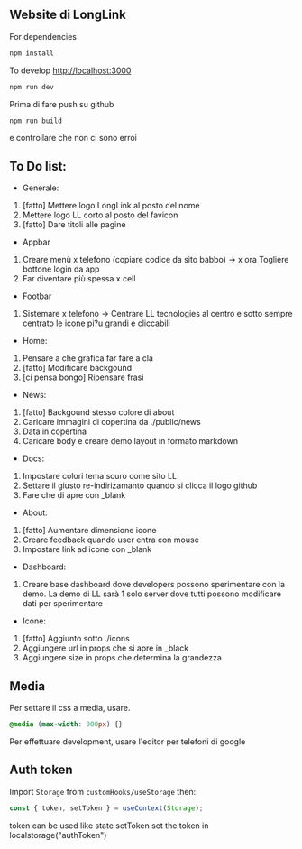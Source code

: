 ## Website di LongLink

For dependencies

```bash
npm install
```

To develop [http://localhost:3000](http://localhost:3000)

```bash
npm run dev
```

Prima di fare push su github
```bash
npm run build 
```
e controllare che non ci sono erroi

## To Do list:

-  Generale:

1. [fatto] Mettere logo LongLink al posto del nome
2. Mettere logo LL corto al posto del favicon
3. [fatto] Dare titoli alle pagine

- Appbar
1. Creare menù x telefono (copiare codice da sito babbo)
-> x ora Togliere bottone login da app
2. Far diventare più spessa x cell

- Footbar
1. Sistemare x telefono
-> Centrare LL tecnologies al centro e sotto sempre centrato le icone pi?u grandi e cliccabili

-   Home:

1. Pensare a che grafica far fare a cla
2. [fatto] Modificare backgound
3. [ci pensa bongo] Ripensare frasi

-   News:

1. [fatto] Backgound stesso colore di about
2. Caricare immagini di copertina da ./public/news
3. Data in copertina
4. Caricare body e creare demo layout in formato markdown

-   Docs:

1. Impostare colori tema scuro come sito LL
2. Settare il giusto re-indirizamanto quando si clicca il logo github
3. Fare che di apre con \_blank

-   About:

1. [fatto] Aumentare dimensione icone
2. Creare feedback quando user entra con mouse
3. Impostare link ad icone con \_blank

-   Dashboard:

1. Creare base dashboard dove developers possono sperimentare con la demo.
   La demo di LL sarà 1 solo server dove tutti possono modificare dati per sperimentare

- Icone:
1. [fatto] Aggiunto sotto ./icons
2. Aggiungere url in props che si apre in _black
3. Aggiungere size in props che determina la grandezza

## Media
Per settare il css a media, usare.
```css
@media (max-width: 900px) {}
```

Per effettuare development, usare l'editor per telefoni di google

## Auth token

Import `Storage` from `customHooks/useStorage` then:

```js
const { token, setToken } = useContext(Storage);
```

token can be used like state
setToken set the token in localstorage("authToken")
